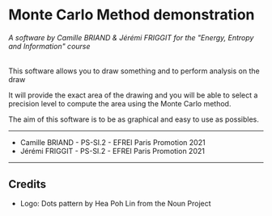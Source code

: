 # Monte Carlo Method demonstration
###### A software by Camille BRIAND & Jérémi FRIGGIT for the "Energy, Entropy and Information" course

This software allows you to draw something and to perform analysis on the draw

It will provide the exact area of the drawing and you will be able to select a precision level to compute the area using the Monte Carlo method.

The aim of this software is to be as graphical and easy to use as possibles.


-------------


* Camille BRIAND - PS-SI.2 - EFREI Paris Promotion 2021
* Jérémi FRIGGIT - PS-SI.2 - EFREI Paris Promotion 2021 

--------------

## Credits
- Logo: Dots pattern by Hea Poh Lin from the Noun Project

